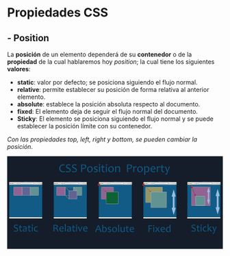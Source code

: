 #  **Propiedades CSS**

## - **Position** 

La **posición** de un elemento dependerá de su **contenedor** o de la **propiedad** de la cual hablaremos hoy *position*; la cual tiene los siguientes **valores**:

- **static**: valor por defecto; se posiciona siguiendo el flujo normal.
- **relative**: permite establecer su posición de forma relativa al anterior elemento.
- **absolute**: establece la posición absoluta respecto al documento. 
- **fixed**: El elemento deja de seguir el flujo normal del documento.
- **Sticky**: El elemento se posiciona siguiendo el flujo normal y se puede establecer la posición límite con su contenedor.

*Con las propiedades top, left, right y bottom, se pueden cambiar la posición*.

![Alt text](image-5.png)